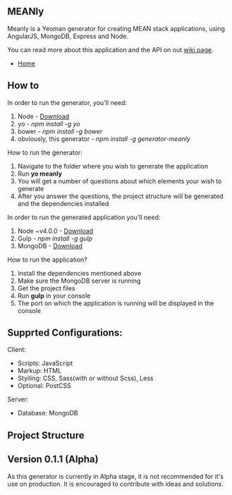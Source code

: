 ## MEANly

Meanly is a Yeoman generator for creating MEAN stack applications, using AngularJS, MongoDB, Express and Node.

You can read more about this application and the API on out [wiki page](https://github.com/bogdandorca/generator-meanly/wiki).

* [Home](https://github.com/bogdandorca/generator-meanly/wiki)

## How to

In order to run the generator, you'll need:
 1. Node - [Download](https://nodejs.org)
 2. yo - *npm install -g yo*
 3. bower - *npm install -g bower*
 4. obviously, this generator - *npm install -g generator-meanly*

How to run the generator:
 1. Navigate to the folder where you wish to generate the application
 2. Run **yo meanly**
 3. You will get a number of questions about which elements your wish to generate
 4. After you answer the questions, the project structure will be generated and the dependencies installed

In order to run the generated application you'll need:
 1. Node ~v4.0.0 - [Download](https://nodejs.org)
 2. Gulp - *npm install -g gulp*
 3. MongoDB - [Download](https://mongodb.org)

How to run the application?
 1. Install the dependencies mentioned above
 2. Make sure the MongoDB server is running
 3. Get the project files
 4. Run **gulp** in your console
 5. The port on which the application is running will be displayed in the console

## Supprted Configurations:

Client:
 - Scripts: JavaScript
 - Markup: HTML
 - Styiling: CSS, Sass(with or without Scss), Less
 - Optional: PostCSS

Server:
 - Database: MongoDB

## Project Structure

## Version 0.1.1 (Alpha)

As this generator is currently in Alpha stage, it is not recommended for it's use on production.
It is encouraged to contribute with ideas and solutions.
